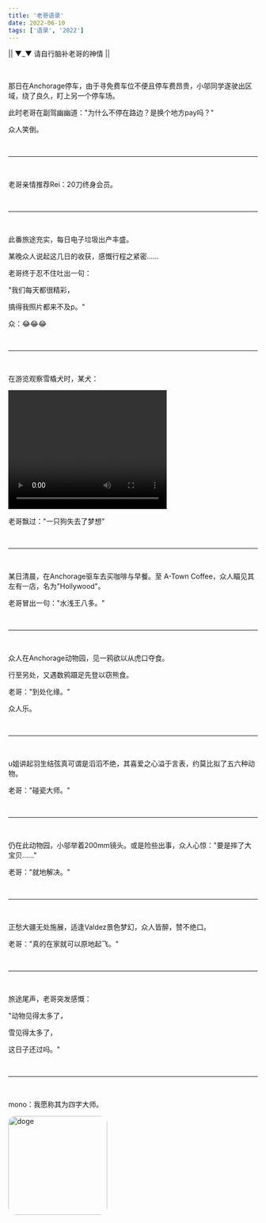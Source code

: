 ```yaml
---
title: '老哥语录'
date: 2022-06-10
tags: ['语录', '2022']
---
```


|| ▼_▼ 请自行脑补老哥的神情 ||

<br/>

那日在Anchorage停车，由于寻免费车位不便且停车费昂贵，小邬同学遂驶出区域，绕了良久，盯上另一个停车场。

此时老哥在副驾幽幽道："为什么不停在路边？是换个地方pay吗？"

众人笑倒。

<br/>

---

<br/>

老哥亲情推荐Rei：20刀终身会员。

<br/>

---

<br/>

此番旅途充实，每日电子垃圾出产丰盛。

某晚众人说起这几日的收获，感慨行程之紧密……

老哥终于忍不住吐出一句：

"我们每天都很精彩，

 搞得我照片都来不及p。"
 
众：😂😂😂

<br/>

---

<br/>

在游览观察雪橇犬时，某犬：

<video width="320" height="240" controls>
  <source src="/hello-world/pics/Dog.mp4" type="video/mp4">
</video>

老哥飘过："一只狗失去了梦想"

<br/>

---

<br/>

某日清晨，在Anchorage驱车去买咖啡与早餐。至 A-Town Coffee，众人瞄见其左有一店，名为"Hollywood"。

老哥冒出一句："水浅王八多。"

<br/>

---

<br/>

众人在Anchorage动物园，见一鸦欲以从虎口夺食。

行至另处，又遇数鸦蹑足先登以窃熊食。

老哥："到处化缘。"

众人乐。

<br/>

---

<br/>

u姐讲起羽生结弦真可谓是滔滔不绝，其喜爱之心溢于言表，约莫比拟了五六种动物。

老哥："碰瓷大师。"

<br/>

---

<br/>

仍在此动物园，小邬举着200mm镜头。或是险些出事，众人心惊："要是摔了大宝贝……"

老哥："就地解决。"

<br/>

---

<br/>

正愁大疆无处施展，适逢Valdez景色梦幻，众人皆醉，赞不绝口。

老哥："真的在家就可以原地起飞。"

<br/>

---

<br/>

旅途尾声，老哥突发感慨：

"动物见得太多了，

雪见得太多了，

这日子还过吗。"

<br/>

---

<br/>

mono：我愿称其为四字大师。

<img src="/hello-world/pics/doge.jpeg" alt="doge" width="200" style="margin: auto; border-radius: 15px"/>

<br/>
